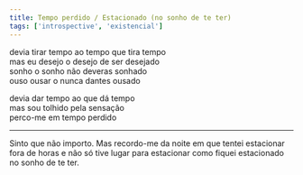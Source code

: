 ```yaml
---
title: Tempo perdido / Estacionado (no sonho de te ter)
tags: ['introspective', 'existencial']
---
```


devia tirar tempo ao tempo que tira tempo  
mas eu desejo o desejo de ser desejado  
sonho o sonho não deveras sonhado  
ouso ousar o nunca dantes ousado  

devia dar tempo ao que dá tempo  
mas sou tolhido pela sensação  
perco-me em tempo perdido  

---

Sinto que não importo. Mas recordo-me da noite em que tentei estacionar fora de horas e não só tive lugar para estacionar como fiquei estacionado no sonho de te ter. 
